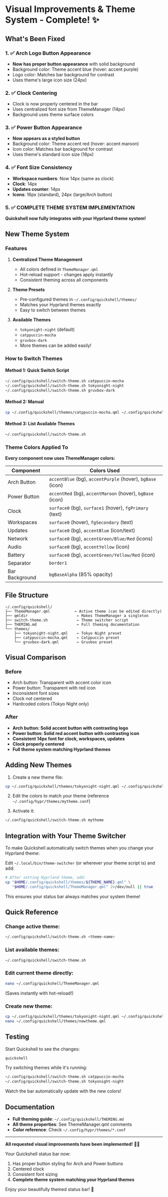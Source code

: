 # Visual Improvements & Theme System - Complete! ✨

## What's Been Fixed

### 1. ✅ Arch Logo Button Appearance
- **Now has proper button appearance** with solid background
- Background color: Theme accent blue (hover: accent purple)
- Logo color: Matches bar background for contrast
- Uses theme's large icon size (24px)

### 2. ✅ Clock Centering
- Clock is now properly centered in the bar
- Uses centralized font size from ThemeManager (14px)
- Background uses theme surface colors

### 3. ✅ Power Button Appearance
- **Now appears as a styled button**
- Background color: Theme accent red (hover: accent maroon)
- Icon color: Matches bar background for contrast
- Uses theme's standard icon size (16px)

### 4. ✅ Font Size Consistency
- **Workspace numbers**: Now 14px (same as clock)
- **Clock**: 14px
- **Updates counter**: 14px
- **Icons**: 16px (standard), 24px (large/Arch button)

### 5. ✅ **COMPLETE THEME SYSTEM IMPLEMENTATION**

**Quickshell now fully integrates with your Hyprland theme system!**

## New Theme System

### Features

1. **Centralized Theme Management**
   - All colors defined in `ThemeManager.qml`
   - Hot-reload support - changes apply instantly
   - Consistent theming across all components

2. **Theme Presets**
   - Pre-configured themes in `~/.config/quickshell/themes/`
   - Matches your Hyprland themes exactly
   - Easy to switch between themes

3. **Available Themes**
   - `tokyonight-night` (default)
   - `catppuccin-mocha`
   - `gruvbox-dark`
   - More themes can be added easily!

### How to Switch Themes

#### Method 1: Quick Switch Script
```bash
~/.config/quickshell/switch-theme.sh catppuccin-mocha
~/.config/quickshell/switch-theme.sh tokyonight-night
~/.config/quickshell/switch-theme.sh gruvbox-dark
```

#### Method 2: Manual
```bash
cp ~/.config/quickshell/themes/catppuccin-mocha.qml ~/.config/quickshell/ThemeManager.qml
```

#### Method 3: List Available Themes
```bash
~/.config/quickshell/switch-theme.sh
```

### Theme Colors Applied To

**Every component now uses ThemeManager colors:**

| Component | Colors Used |
|-----------|-------------|
| Arch Button | `accentBlue` (bg), `accentPurple` (hover), `bgBase` (icon) |
| Power Button | `accentRed` (bg), `accentMaroon` (hover), `bgBase` (icon) |
| Clock | `surface0` (bg), `surface1` (hover), `fgPrimary` (text) |
| Workspaces | `surface0` (hover), `fgSecondary` (text) |
| Updates | `surface0` (bg), `accentBlue` (icon/text) |
| Network | `surface0` (bg), `accentGreen/Blue/Red` (icons) |
| Audio | `surface0` (bg), `accentYellow` (icon) |
| Battery | `surface0` (bg), `accentGreen/Yellow/Red` (icon) |
| Separator | `border1` |
| Bar Background | `bgBaseAlpha` (85% opacity) |

## File Structure

```
~/.config/quickshell/
├── ThemeManager.qml           ← Active theme (can be edited directly)
├── qmldir                      ← Makes ThemeManager a singleton
├── switch-theme.sh             ← Theme switcher script
├── THEMING.md                  ← Full theming documentation
└── themes/
    ├── tokyonight-night.qml    ← Tokyo Night preset
    ├── catppuccin-mocha.qml    ← Catppuccin preset
    └── gruvbox-dark.qml        ← Gruvbox preset
```

## Visual Comparison

### Before
- Arch button: Transparent with accent color icon
- Power button: Transparent with red icon
- Inconsistent font sizes
- Clock not centered
- Hardcoded colors (Tokyo Night only)

### After
- **Arch button: Solid accent button with contrasting logo**
- **Power button: Solid red accent button with contrasting icon**
- **Consistent 14px font for clock, workspaces, updates**
- **Clock properly centered**
- **Full theme system matching Hyprland themes**

## Adding New Themes

1. Create a new theme file:
```bash
cp ~/.config/quickshell/themes/tokyonight-night.qml ~/.config/quickshell/themes/mytheme.qml
```

2. Edit the colors to match your theme (reference `~/.config/hypr/themes/mytheme.conf`)

3. Activate it:
```bash
~/.config/quickshell/switch-theme.sh mytheme
```

## Integration with Your Theme Switcher

To make Quickshell automatically switch themes when you change your Hyprland theme:

Edit `~/.local/bin/theme-switcher` (or wherever your theme script is) and add:

```bash
# After setting Hyprland theme, add:
cp "$HOME/.config/quickshell/themes/${THEME_NAME}.qml" \
   "$HOME/.config/quickshell/ThemeManager.qml" 2>/dev/null || true
```

This ensures your status bar always matches your system theme!

## Quick Reference

### Change active theme:
```bash
~/.config/quickshell/switch-theme.sh <theme-name>
```

### List available themes:
```bash
~/.config/quickshell/switch-theme.sh
```

### Edit current theme directly:
```bash
nano ~/.config/quickshell/ThemeManager.qml
```
(Saves instantly with hot-reload!)

### Create new theme:
```bash
cp ~/.config/quickshell/themes/tokyonight-night.qml ~/.config/quickshell/themes/newtheme.qml
nano ~/.config/quickshell/themes/newtheme.qml
```

## Testing

Start Quickshell to see the changes:
```bash
quickshell
```

Try switching themes while it's running:
```bash
~/.config/quickshell/switch-theme.sh catppuccin-mocha
~/.config/quickshell/switch-theme.sh tokyonight-night
```

Watch the bar automatically update with the new colors!

## Documentation

- **Full theming guide**: `~/.config/quickshell/THEMING.md`
- **All theme properties**: See ThemeManager.qml comments
- **Color reference**: Check `~/.config/hypr/themes/*.conf`

---

**All requested visual improvements have been implemented!** 🎨✨

Your Quickshell status bar now:
1. Has proper button styling for Arch and Power buttons
2. Centered clock
3. Consistent font sizing
4. **Complete theme system matching your Hyprland themes**

Enjoy your beautifully themed status bar! 🚀
